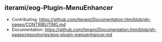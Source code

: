 iterami/eog-Plugin-MenuEnhancer
-------------------------------

* Contributing: https://github.com/iterami/Documentation.htm/blob/gh-pages/CONTRIBUTING.md
* Documentation: https://github.com/iterami/Documentation.htm/blob/gh-pages/repositories/eog-plugin-menuenhancer.md
